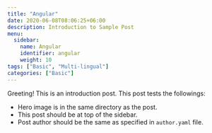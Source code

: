 ```yaml
---
title: "Angular"
date: 2020-06-08T08:06:25+06:00
description: Introduction to Sample Post
menu:
  sidebar:
    name: Angular
    identifier: angular
    weight: 10
tags: ["Basic", "Multi-lingual"]
categories: ["Basic"]
---
```


Greeting! This is an introduction post. This post tests the followings:

- Hero image is in the same directory as the post.
- This post should be at top of the sidebar.
- Post author should be the same as specified in `author.yaml` file.